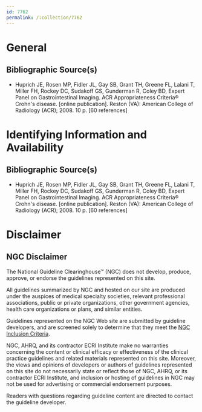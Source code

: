 ```yaml
---
id: 7762
permalink: /:collection/7762
---
```


# General

## Bibliographic Source(s)

- Huprich JE, Rosen MP, Fidler JL, Gay SB, Grant TH, Greene FL, Lalani T, Miller FH, Rockey DC, Sudakoff GS, Gunderman R, Coley BD, Expert Panel on Gastrointestinal Imaging. ACR Appropriateness Criteria® Crohn's disease. [online publication]. Reston (VA): American College of Radiology (ACR); 2008. 10 p. [60 references]

# Identifying Information and Availability

## Bibliographic Source(s)

- Huprich JE, Rosen MP, Fidler JL, Gay SB, Grant TH, Greene FL, Lalani T, Miller FH, Rockey DC, Sudakoff GS, Gunderman R, Coley BD, Expert Panel on Gastrointestinal Imaging. ACR Appropriateness Criteria® Crohn's disease. [online publication]. Reston (VA): American College of Radiology (ACR); 2008. 10 p. [60 references]

# Disclaimer

## NGC Disclaimer

The National Guideline Clearinghouse™ (NGC) does not develop, produce, approve, or endorse the guidelines represented on this site.

All guidelines summarized by NGC and hosted on our site are produced under the auspices of medical specialty societies, relevant professional associations, public or private organizations, other government agencies, health care organizations or plans, and similar entities.

Guidelines represented on the NGC Web site are submitted by guideline developers, and are screened solely to determine that they meet the [NGC Inclusion Criteria](/help-and-about/summaries/inclusion-criteria).

NGC, AHRQ, and its contractor ECRI Institute make no warranties concerning the content or clinical efficacy or effectiveness of the clinical practice guidelines and related materials represented on this site. Moreover, the views and opinions of developers or authors of guidelines represented on this site do not necessarily state or reflect those of NGC, AHRQ, or its contractor ECRI Institute, and inclusion or hosting of guidelines in NGC may not be used for advertising or commercial endorsement purposes.

Readers with questions regarding guideline content are directed to contact the guideline developer.

